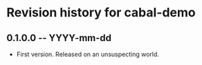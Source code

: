 # Revision history for cabal-demo

## 0.1.0.0 -- YYYY-mm-dd

* First version. Released on an unsuspecting world.
